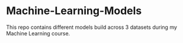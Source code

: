 # Machine-Learning-Models
This repo contains different models build across 3 datasets during my Machine Learning course.

